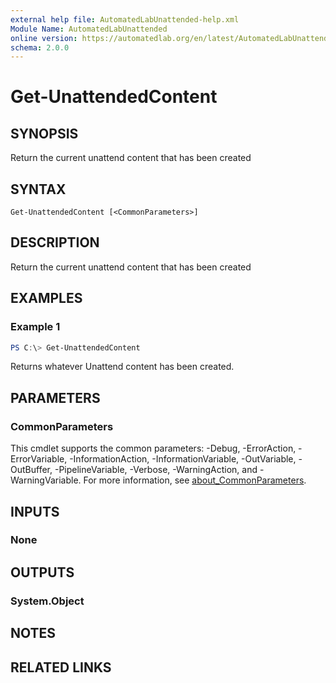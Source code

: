 ```yaml
---
external help file: AutomatedLabUnattended-help.xml
Module Name: AutomatedLabUnattended
online version: https://automatedlab.org/en/latest/AutomatedLabUnattended/en-us/Get-UnattendedContent
schema: 2.0.0
---
```


# Get-UnattendedContent

## SYNOPSIS
Return the current unattend content that has been created

## SYNTAX

```
Get-UnattendedContent [<CommonParameters>]
```

## DESCRIPTION
Return the current unattend content that has been created

## EXAMPLES

### Example 1
```powershell
PS C:\> Get-UnattendedContent
```

Returns whatever Unattend content has been created.

## PARAMETERS

### CommonParameters
This cmdlet supports the common parameters: -Debug, -ErrorAction, -ErrorVariable, -InformationAction, -InformationVariable, -OutVariable, -OutBuffer, -PipelineVariable, -Verbose, -WarningAction, and -WarningVariable. For more information, see [about_CommonParameters](http://go.microsoft.com/fwlink/?LinkID=113216).

## INPUTS

### None
## OUTPUTS

### System.Object
## NOTES

## RELATED LINKS

